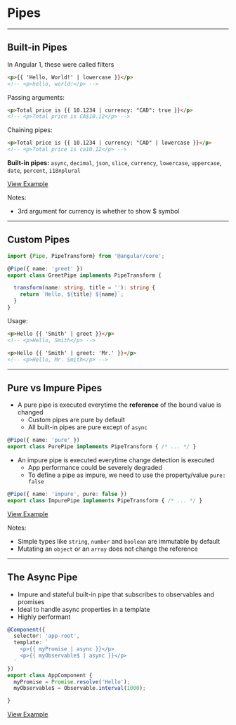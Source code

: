 <!-- .slide: data-background="./images/title-slide.jpg" -->
# Pipes

---

## Built-in Pipes

In Angular 1, these were called filters

```html
<p>{{ 'Hello, World!' | lowercase }}</p>
<!-- <p>hello, world!</p> -->
```

Passing arguments:

```html
<p>Total price is {{ 10.1234 | currency: "CAD": true }}</p>
<!-- <p>Total price is CA$10.12</p> -->
```

Chaining pipes:

```html
<p>Total price is {{ 10.1234 | currency: "CAD" | lowercase }}</p>
<!-- <p>Total price is ca10.12</p> -->
```

**Built-in pipes:** `async`, `decimal`, `json`, `slice`, `currency`, `lowercase`, `uppercase`, `date`, `percent`, `i18nplural`

[View Example](https://plnkr.co/edit/p89vQtCkr51Turd3R2pM?p=preview)

Notes:

- 3rd argument for currency is whether to show $ symbol

---

## Custom Pipes

```ts
import {Pipe, PipeTransform} from '@angular/core';

@Pipe({ name: 'greet' })
export class GreetPipe implements PipeTransform {

  transform(name: string, title = ''): string {
    return `Hello, ${title} ${name}`;
  }
}
```

Usage:

```html
<p>Hello {{ 'Smith' | greet }}</p>
<!-- <p>Hello, Smith</p> -->

<p>Hello {{ 'Smith' | greet: 'Mr.' }}</p>
<!-- <p>Hello, Mr. Smith</p> -->
```

---

## Pure vs Impure Pipes

- A pure pipe is executed everytime the **reference** of the bound value is changed
  - Custom pipes are pure by default
  - All built-in pipes are pure except of `async`

```ts
@Pipe({ name: 'pure' })
export class PurePipe implements PipeTransform { /* ... */ }
```

- An impure pipe is executed everytime change detection is executed
  - App performance could be severely degraded
  - To define a pipe as impure, we need to use the property/value `pure: false`

```ts
@Pipe({ name: 'impure', pure: false })
export class ImpurePipe implements PipeTransform { /* ... */ }
```

[View Example](https://plnkr.co/edit/a6TYpCugGXlz12B2RI2t?p=preview)

Notes:

- Simple types like `string`, `number` and `boolean` are immutable by default
- Mutating an `object` or an `array` does not change the reference

---

## The Async Pipe

- Impure and stateful built-in pipe that subscribes to observables and promises
- Ideal to handle async properties in a template
- Highly performant

```ts
@Component({
  selector: 'app-root',
  template: `
    <p>{{ myPromise | async }}</p>
    <p>{{ myObservable$ | async }}</p>
  `
})
export class AppComponent {
  myPromise = Promise.resolve('Hello');
  myObservable$ = Observable.interval(1000);

}
```

[View Example](https://plnkr.co/edit/rpUAzH8sPK5c1NEJtAVl?p=preview)
